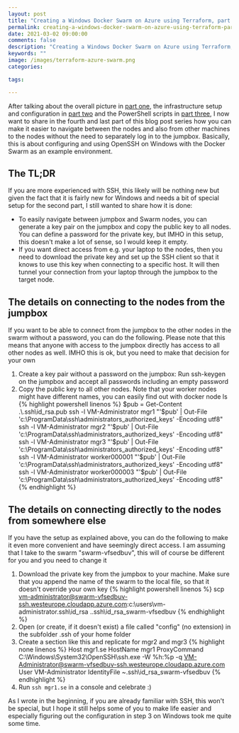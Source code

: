 ```yaml
---
layout: post
title: "Creating a Windows Docker Swarm on Azure using Terraform, part IV: Easily navigate the nodes with SSH"
permalink: creating-a-windows-docker-swarm-on-azure-using-terraform-part-iv
date: 2021-03-02 09:00:00
comments: false
description: "Creating a Windows Docker Swarm on Azure using Terraform, part IV: Easily navigate the nodes with SSH"
keywords: ""
image: /images/terraform-azure-swarm.png
categories:

tags:

---
```


After talking about the overall picture in [part one][one], the infrastructure setup and configuration in [part two][two] and the PowerShell scripts in [part three][three], I now want to share in the fourth and last part of this blog post series how you can make it easier to navigate between the nodes and also from other machines to the nodes without the need to separately log in to the jumpbox. Basically, this is about configuring and using OpenSSH on Windows with the Docker Swarm as an example environment.

## The TL;DR
If you are more experienced with SSH, this likely will be nothing new but given the fact that it is fairly new for Windows and needs a bit of special setup for the second part, I still wanted to share how it is done:

- To easily navigate between jumpbox and Swarm nodes, you can generate a key pair on the jumpbox and copy the public key to all nodes. You can define a password for the private key, but IMHO in this setup, this doesn't make a lot of sense, so I would keep it empty.
- If you want direct access from e.g. your laptop to the nodes, then you need to download the private key and set up the SSH client so that it knows to use this key when connecting to a specific host. It will then tunnel your connection from your laptop through the jumpbox to the target node.

## The details on connecting to the nodes from the jumpbox
If you want to be able to connect from the jumpbox to the other nodes in the swarm without a password, you can do the following. Please note that this means that anyone with access to the jumpbox directly has access to all other nodes as well. IMHO this is ok, but you need to make that decision for your own
 
1. Create a key pair without a password on the jumpbox: Run ssh-keygen on the jumpbox and accept all passwords including an empty password
1. Copy the public key to all other nodes. Note that your worker nodes might have different names, you can easily find out with docker node ls
{% highlight powershell linenos %}
$pub = Get-Content .\.ssh\id_rsa.pub
ssh -l VM-Administrator mgr1 "'$pub' | Out-File 'c:\ProgramData\ssh\administrators_authorized_keys' -Encoding utf8"
ssh -l VM-Administrator mgr2 "'$pub' | Out-File 'c:\ProgramData\ssh\administrators_authorized_keys' -Encoding utf8"
ssh -l VM-Administrator mgr3 "'$pub' | Out-File 'c:\ProgramData\ssh\administrators_authorized_keys' -Encoding utf8"
ssh -l VM-Administrator worker000001 "'$pub' | Out-File 'c:\ProgramData\ssh\administrators_authorized_keys' -Encoding utf8"
ssh -l VM-Administrator worker000003 "'$pub' | Out-File 'c:\ProgramData\ssh\administrators_authorized_keys' -Encoding utf8"
{% endhighlight %}

## The details on connecting directly to the nodes from somewhere else
If you have the setup as explained above, you can do the following to make it even more convenient and have seemingly direct access. I am assuming that I take to the swarm "swarm-vfsedbuv", this will of course be different for you and you need to change it
 
1. Download the private key from the jumpbox to your machine. Make sure that you append the name of the swarm to the local file, so that it doesn't override your own key
{% highlight powershell linenos %}
scp vm-administrator@swarm-vfsedbuv-ssh.westeurope.cloudapp.azure.com:c:\users\vm-administrator\.ssh\id_rsa .\.ssh\id_rsa_swarm-vfsedbuv
{% endhighlight %}
1. Open (or create, if it doesn't exist) a file called "config" (no extension) in the subfolder .ssh of your home folder
1. Create a section like this and replicate for mgr2 and mgr3
{% highlight none linenos %}
Host mgr1.se
  HostName mgr1
  ProxyCommand C:\Windows\System32\OpenSSH\ssh.exe -W %h:%p -q VM-Administrator@swarm-vfsedbuv-ssh.westeurope.cloudapp.azure.com
  User VM-Administrator
  IdentityFile ~\.ssh\id_rsa_swarm-vfsedbuv
{% endhighlight %}
1. Run `ssh mgr1.se` in a console and celebrate :)

As I wrote in the beginning, if you are already familiar with SSH, this won't be special, but I hope it still helps some of you to make life easier and especially figuring out the configuration in step 3 on Windows took me quite some time.

[one]: https://tobiasfenster.io/creating-a-docker-swarm-on-azure-using-terraform-part-i
[two]: https://tobiasfenster.io/creating-a-docker-swarm-on-azure-using-terraform-part-ii
[three]: https://tobiasfenster.io/creating-a-docker-swarm-on-azure-using-terraform-part-iii